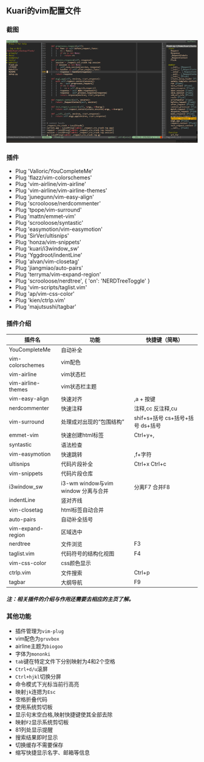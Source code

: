 ## Kuari的vim配置文件

### 截图
![my_vim](vimexample.png)

### 插件

* Plug 'Valloric/YouCompleteMe'
* Plug 'flazz/vim-colorschemes'
* Plug 'vim-airline/vim-airline'
* Plug 'vim-airline/vim-airline-themes'
* Plug 'junegunn/vim-easy-align'
* Plug 'scrooloose/nerdcommenter'
* Plug 'tpope/vim-surround'
* Plug 'mattn/emmet-vim'
* Plug 'scrooloose/syntastic'
* Plug 'easymotion/vim-easymotion'
* Plug 'SirVer/ultisnips'
* Plug 'honza/vim-snippets'
* Plug 'kuari/i3window_sw'
* Plug 'Yggdroot/indentLine'
* Plug 'alvan/vim-closetag'
* Plug 'jiangmiao/auto-pairs'
* Plug 'terryma/vim-expand-region'
* Plug 'scrooloose/nerdtree', { 'on':  'NERDTreeToggle' }
* Plug 'vim-scripts/taglist.vim'
* Plug 'ap/vim-css-color'
* Plug 'kien/ctrlp.vim'
* Plug 'majutsushi/tagbar'

### 插件介绍

| 插件名 | 功能 | 快捷键（简略） |
| ------ | ------ | ------ |
| YouCompleteMe | 自动补全 | |
| vim-colorschemes | vim配色 | |
| vim-airline | vim状态栏 | |
| vim-airline-themes | vim状态栏主题 | |
| vim-easy-align | 快速对齐 | ,a + 按键 |
| nerdcommenter | 快速注释 | 注释,cc 反注释,cu |
| vim-surround | 处理成对出现的“包围结构” | shif+s+括号 cs+括号+括号 ds+括号 |
| emmet-vim | 快速创建html标签 | Ctrl+y+, |
| syntastic | 语法检查 | |
| vim-easymotion | 快速跳转 | ,f+字符 |
| ultisnips | 代码片段补全 | Ctrl+x Ctrl+c |
| vim-snippets | 代码片段仓库 | |
| i3window_sw | i3-wm window与vim window 分离与合并 | 分离F7 合并F8 |
| indentLine | 竖对齐线 | |
| vim-closetag | html标签自动合并 | |
| auto-pairs | 自动补全括号 | |
| vim-expand-region | 区域选中 | |
| nerdtree | 文件浏览 | F3 |
| taglist.vim | 代码符号的结构化视图 | F4 |
| vim-css-color | css颜色显示 | |
| ctrlp.vim | 文件搜索 | Ctrl+p |
| tagbar | 大纲导航 | F9 |

##### 注：相关插件的介绍与作用还需要去相应的主页了解。

### 其他功能

* 插件管理为`vim-plug`
* vim配色为`gruvbox`
* airline主题为`biogoo`
* 字体为`mononki`
* `tab`键在特定文件下分别映射为4和2个空格
* `Ctrl+d/u`滚屏
* `Ctrl+hjkl`切换分屏
* 命令模式下光标当前行高亮
* 映射`jk`连摁为`Esc`
* 空格折叠代码
* 使用系统剪切板
* 显示句末空白格,映射快捷键使其全部去除
* 映射`F2`显示系统剪切板
* 81列处显示提醒
* 搜索结果即时显示
* 切换缓存不需要保存
* 缩写快捷显示名字、邮箱等信息
